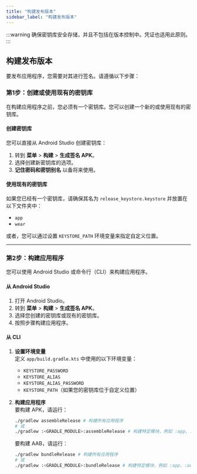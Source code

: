 ```yaml
---
title: "构建发布版本"
sidebar_label: "构建发布版本"
---
```


:::warning
确保密钥库安全存储，并且不包括在版本控制中。凭证也适用此原则。
:::

## 构建发布版本

要发布应用程序，您需要对其进行签名。请遵循以下步骤：

### 第1步：创建或使用现有的密钥库

在构建应用程序之前，您必须有一个密钥库。您可以创建一个新的或使用现有的密钥库。

#### 创建密钥库

您可以直接从 Android Studio 创建密钥库：

1. 转到 **菜单** > **构建** > **生成签名 APK**。
2. 选择创建新密钥库的选项。
3. **记住密码和密钥别名** 以备将来使用。

#### 使用现有的密钥库

如果您已经有一个密钥库，请确保其名为 `release_keystore.keystore` 并放置在以下文件夹中：
- `app`
- `wear`

或者，您可以通过设置 `KEYSTORE_PATH` 环境变量来指定自定义位置。

---

### 第2步：构建应用程序

您可以使用 Android Studio 或命令行（CLI）来构建应用程序。

#### 从 Android Studio

1. 打开 Android Studio。
2. 转到 **菜单** > **构建** > **生成签名 APK**。
3. 选择您创建的密钥库或现有的密钥库。
4. 按照步骤构建应用程序。

#### 从 CLI

1. **设置环境变量**  
   定义 `app/build.gradle.kts` 中使用的以下环境变量：
   - `KEYSTORE_PASSWORD`
   - `KEYSTORE_ALIAS`
   - `KEYSTORE_ALIAS_PASSWORD`
   - `KEYSTORE_PATH`（如果您的密钥库位于自定义位置）

2. **构建应用程序**  
   要构建 APK，请运行：

   ```bash
   ./gradlew assembleRelease # 构建所有应用程序
   # 或
   ./gradlew :<GRADLE_MODULE>:assembleRelease # 构建特定模块，例如 :app、:automotive 或 :wear
   ```

   要构建 AAB，请运行：

   ```bash
   ./gradlew bundleRelease # 构建所有应用程序
   # 或
   ./gradlew :<GRADLE_MODULE>:bundleRelease # 构建特定模块，例如 :app、:automotive 或 :wear